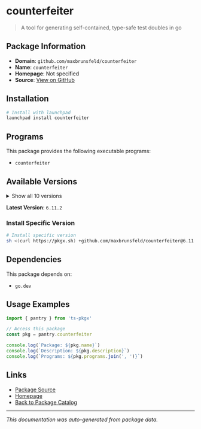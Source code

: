 # counterfeiter

> A tool for generating self-contained, type-safe test doubles in go

## Package Information

- **Domain**: `github.com/maxbrunsfeld/counterfeiter`
- **Name**: `counterfeiter`
- **Homepage**: Not specified
- **Source**: [View on GitHub](https://github.com/pkgxdev/pantry/tree/main/projects/github.com/maxbrunsfeld/counterfeiter/package.yml)

## Installation

```bash
# Install with launchpad
launchpad install counterfeiter
```

## Programs

This package provides the following executable programs:

- `counterfeiter`

## Available Versions

<details>
<summary>Show all 10 versions</summary>

- `6.11.2`, `6.11.1`, `6.11.0`, `6.10.0`, `6.9.0`
- `6.8.1`, `6.8.0`, `6.7.0`, `6.6.2`, `6.6.1`

</details>

**Latest Version**: `6.11.2`

### Install Specific Version

```bash
# Install specific version
sh <(curl https://pkgx.sh) +github.com/maxbrunsfeld/counterfeiter@6.11.2 -- $SHELL -i
```

## Dependencies

This package depends on:

- `go.dev`

## Usage Examples

```typescript
import { pantry } from 'ts-pkgx'

// Access this package
const pkg = pantry.counterfeiter

console.log(`Package: ${pkg.name}`)
console.log(`Description: ${pkg.description}`)
console.log(`Programs: ${pkg.programs.join(', ')}`)
```

## Links

- [Package Source](https://github.com/pkgxdev/pantry/tree/main/projects/github.com/maxbrunsfeld/counterfeiter/package.yml)
- [Homepage](#)
- [Back to Package Catalog](../package-catalog.md)

---

*This documentation was auto-generated from package data.*
